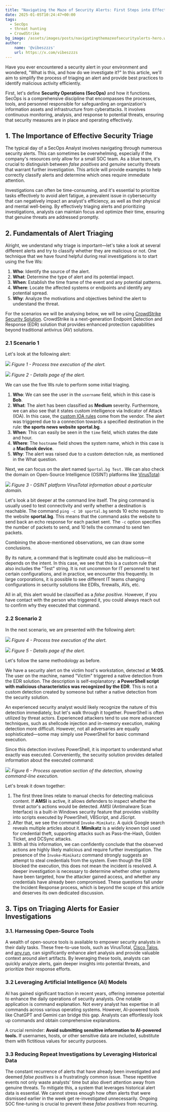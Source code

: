 ```yaml
---
title: "Navigating the Maze of Security Alerts: First Steps into Effective Triage"
date: 2025-01-05T10:24:47+00:00
tags: 
  - SecOps
  - threat hunting
  - CrowdStrike
bg_image: /assets/images/posts/navigatingthemazeofsecurityalerts-hero.webp
author:
    name: '@vibeszzzs'
    url: https://x.com/vibeszzzs
---
```

Have you ever encountered a security alert in your environment and wondered, "What is this, and how do we investigate it?" In this article, we'll aim to simplify the process of triaging an alert and provide best practices to identify malicious activity efficiently.

First, let's define **Security Operations (SecOps)** and how it functions. SecOps is a comprehensive discipline that encompasses the processes, tools, and personnel responsible for safeguarding an organization's information assets and infrastructure from cyberattacks. It involves continuous monitoring, analysis, and response to potential threats, ensuring that security measures are in place and operating effectively.

## 1. The Importance of Effective Security Triage

The typical day of a SecOps Analyst involves navigating through numerous security alerts. This can sometimes be overwhelming, especially if the company's resources only allow for a small SOC team. As a blue team, it's crucial to distinguish between _false positives_ and _genuine_ security threats that warrant further investigation. This article will provide examples to help correctly classify alerts and determine which ones require immediate attention.

Investigations can often be time-consuming, and it's essential to prioritize tasks effectively to avoid alert fatigue, a prevalent issue in cybersecurity that can negatively impact an analyst's efficiency, as well as their physical and mental well-being. By effectively triaging alerts and prioritizing investigations, analysts can maintain focus and optimize their time, ensuring that genuine threats are addressed promptly.

## 2. Fundamentals of Alert Triaging

Alright, we understand why triage is important—let's take a look at several different alerts and try to classify whether they are malicious or not. One technique that we have found helpful during real investigations is to start using the five Ws:

1. **Who**: Identify the source of the alert.
2. **What**: Determine the type of alert and its potential impact.
3. **When**: Establish the time frame of the event and any potential patterns.
4. **Where**: Locate the affected systems or endpoints and identify any potential spread.
5. **Why**: Analyze the motivations and objectives behind the alert to understand the threat.

For the scenarios we will be analysing below, we will be using [CrowdStrike Security Solution](https://www.crowdstrike.com/). CrowdStrike is a next-generation Endpoint Detection and Response (EDR) solution that provides enhanced protection capabilities beyond traditional antivirus (AV) solutions.

### 2.1 Scenario 1

Let's look at the following alert:

![](/assets/images/posts/navigatingthemazeofsecurityalerts-image6.png)
_Figure 1 - Process tree execution of the alert._

![](/assets/images/posts/navigatingthemazeofsecurityalerts-image2.png)
_Figure 2 - Details page of the alert._

We can use the five Ws rule to perform some initial triaging.

1. **Who**: We can see the user in the `username` field, which in this case is **Bob**.
2. **What**: The alert has been classified as **Medium** severity. Furthermore, we can also see that it states custom intelligence via Indicator of Attack (IOA). In this case, the [custom IOA rules](https://www.crowdstrike.com/blog/tech-center/custom-ioas/) come from the vendor. The alert was triggered due to a connection towards a specified destination in the rule: **the sports news website sportal.bg**.
3. **When**: This can easily be seen in the `time` field, which states the date and hour.
4. **Where**: The `hostname` field shows the system name, which in this case is a **MacBook device**.
5. **Why**: The alert was raised due to a custom detection rule, as mentioned in the What question.

Next, we can focus on the alert named `Sportal.bg Test.` We can also check the domain on Open-Source Intelligence (OSINT) platforms like [VirusTotal](https://www.virustotal.com/):

![](/assets/images/posts/navigatingthemazeofsecurityalerts-image4.png)
_Figure 3 - OSINT platform VirusTotal information about a particular domain._

Let's look a bit deeper at the command line itself. The ping command is usually used to test connectivity and verify whether a destination is reachable. The command `ping -c 10 sportal.bg` sends 10 echo requests to the website **sportal.bg**. This means that the command asks the website to send back an echo response for each packet sent. The `-c` option specifies the number of packets to send, and 10 tells the command to send ten packets.

Combining the above-mentioned observations, we can draw some conclusions.

By its nature, a command that is legitimate could also be malicious—it depends on the intent. In this case, we see that this is a custom rule that also includes the "Test" string. It is not uncommon for IT personnel to test certain configurations, and in practice, we encounter this frequently. In large corporations, it is possible to see different IT teams changing configurations in security solutions like EDRs, firewalls, AVs, etc.

All in all, this alert would be classified as a _false positive_. However, if you have contact with the person who triggered it, you could always reach out to confirm why they executed that command.

### 2.2 Scenario 2

In the next scenario, we are presented with the following alert:

![](/assets/images/posts/navigatingthemazeofsecurityalerts-image5.png)
_Figure 4 - Process tree execution of the alert._

![](/assets/images/posts/navigatingthemazeofsecurityalerts-image3.png)
_Figure 5 - Details page of the alert._

Let's follow the same methodology as before.

We have a security alert on the victim host's workstation, detected at **14:05**. The user on the machine, named "Victim" triggered a native detection from the EDR solution. The description is self-explanatory: **a PowerShell script with malicious characteristics was recognized by the EDR**. This is not a custom detection created by someone but rather a native detection from the security solution.

An experienced security analyst would likely recognize the nature of this detection immediately, but let's walk through it together. PowerShell is often utilized by threat actors. Experienced attackers tend to use more advanced techniques, such as shellcode injection and in-memory execution, making detection more difficult. However, not all adversaries are equally sophisticated—some may simply use PowerShell for basic command execution.

Since this detection involves PowerShell, it is important to understand what exactly was executed. Conveniently, the security solution provides detailed information about the executed command:

![](/assets/images/posts/navigatingthemazeofsecurityalerts-image1.png)
_Figure 6 - Process operation section of the detection, showing command-line execution._

Let's break it down together:

1. The first three lines relate to manual checks for detecting malicious content. If **AMSI** is active, it allows defenders to inspect whether the threat actor's actions would be detected. AMSI (Antimalware Scan Interface) is a built-in Windows security feature that provides visibility into scripts executed by PowerShell, VBScript, and JScript.
2. After that, we see the command `Invoke-Mimikatz`. A quick Google search reveals multiple articles about it. **Mimikatz** is a widely known tool used for credential theft, supporting attacks such as Pass-the-Hash, Golden Ticket, and DCSync attacks.
3. With all this information, we can confidently conclude that the observed actions are highly likely malicious and require further investigation. The presence of the `Invoke-Mimikatz` command strongly suggests an attempt to steal credentials from the system. Even though the EDR blocked the execution, this does not mean the incident is resolved. A deeper investigation is necessary to determine whether other systems have been targeted, how the attacker gained access, and whether any credentials have already been compromised. These questions fall under the Incident Response process, which is beyond the scope of this article and deserves its own dedicated discussion.

## 3. Tips on Triaging Alerts for Easier Investigations

### 3.1. Harnessing Open-Source Tools

A wealth of open-source tools is available to empower security analysts in their daily tasks. These free-to-use tools, such as VirusTotal, [Cisco Talos](https://www.talosintelligence.com/), and [any.run](https://any.run/), can significantly enhance alert analysis and provide valuable context around alert artifacts. By leveraging these tools, analysts can quickly analyze alerts, gain deeper insights into potential threats, and prioritize their response efforts.

### 3.2 Leveraging Artificial Intelligence (AI) Models

AI has gained significant traction in recent years, offering immense potential to enhance the daily operations of security analysts. One notable application is command explanation. Not every analyst has expertise in all commands across various operating systems. However, AI-powered tools like ChatGPT and Gemini can bridge this gap. Analysts can effortlessly look up commands and obtain comprehensive explanations.

A crucial reminder: **Avoid submitting sensitive information to AI-powered tools.** If usernames, hosts, or other sensitive data are included, substitute them with fictitious values for security purposes.

### 3.3 Reducing Repeat Investigations by Leveraging Historical Data

The constant recurrence of alerts that have already been investigated and deemed _false positives_ is a frustratingly common issue. These repetitive events not only waste analysts' time but also divert attention away from genuine threats. To mitigate this, a system that leverages historical alert data is essential. We cannot stress enough how often alerts that were dismissed earlier in the week get re-investigated unnecessarily. Ongoing SOC fine-tuning is crucial to prevent these _false positives_ from recurring.
